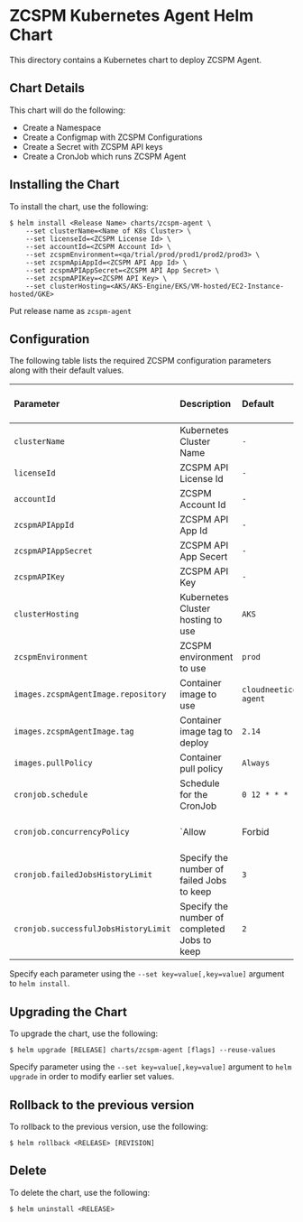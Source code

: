 # ZCSPM Kubernetes Agent Helm Chart

This directory contains a Kubernetes chart to deploy ZCSPM Agent.

## Chart Details

This chart will do the following:

* Create a Namespace
* Create a Configmap with ZCSPM Configurations
* Create a Secret with ZCSPM API keys
* Create a CronJob which runs ZCSPM Agent

## Installing the Chart

To install the chart, use the following:

```console
$ helm install <Release Name> charts/zcspm-agent \
    --set clusterName=<Name of K8s Cluster> \
    --set licenseId=<ZCSPM License Id> \
    --set accountId=<ZCSPM Account Id> \
    --set zcspmEnvironment=<qa/trial/prod/prod1/prod2/prod3> \
    --set zcspmApiAppId=<ZCSPM API App Id> \
    --set zcspmAPIAppSecret=<ZCSPM API App Secret> \
    --set zcspmAPIKey=<ZCSPM API Key> \
    --set clusterHosting=<AKS/AKS-Engine/EKS/VM-hosted/EC2-Instance-hosted/GKE>
```

Put release name as `zcspm-agent`

## Configuration

The following table lists the required ZCSPM configuration parameters along with their default values.

|          Parameter                   |                      Description                      |                   Default                    |                      Required from Customer                     |
| :----------------------------------- | :---------------------------------------------------- | :------------------------------------------- | :------------------------------------------- |
| `clusterName`                   | Kubernetes Cluster Name                                | `-`                        |   `Yes`       |
| `licenseId`                   | ZCSPM API License Id                  | `-`                        |   `Yes`       |
| `accountId`                   | ZCSPM Account Id                                | `-`                        |   `Yes`       |
| `zcspmAPIAppId`                   | ZCSPM API App Id                                | `-`                        |   `Yes`       |
| `zcspmAPIAppSecret`                   | ZCSPM API App Secert                                | `-`                        |   `Yes`       |
| `zcspmAPIKey`                   | ZCSPM API Key                                | `-`                        |   `Yes`       |
| `clusterHosting`                   | Kubernetes Cluster hosting to use                               | `AKS`                        |    `Yes`    |
| `zcspmEnvironment`                   | ZCSPM environment to use                                | `prod`                        |    `No`    |
| `images.zcspmAgentImage.repository`                   | Container image to use                                | `cloudneeticorp/zcspm-agent`                        |    `No`    |
| `images.zcspmAgentImage.tag`                          | Container image tag to deploy                         | `2.14`                                        |    `No`    |
| `images.pullPolicy`                   | Container pull policy                                 | `Always`                               |    `No`    |
| `cronjob.schedule`                   | Schedule for the CronJob                              | `0 12 * * *`                                  |    `No`    |
| `cronjob.concurrencyPolicy`          | `Allow|Forbid|Replace` concurrent jobs                | `Forbid`                                     |    `No`    |
| `cronjob.failedJobsHistoryLimit`     | Specify the number of failed Jobs to keep             | `3`                                          |    `No`    |
| `cronjob.successfulJobsHistoryLimit` | Specify the number of completed Jobs to keep          | `2`                                          |    `No`    |

Specify each parameter using the `--set key=value[,key=value]` argument to `helm install`.

## Upgrading the Chart

To upgrade the chart, use the following:

```console
$ helm upgrade [RELEASE] charts/zcspm-agent [flags] --reuse-values
```
Specify parameter using the `--set key=value[,key=value]` argument to `helm upgrade`  in order to modify earlier set values.

## Rollback to the previous version

To rollback to the previous version, use the following:

```console
$ helm rollback <RELEASE> [REVISION]
```

## Delete

To delete the chart, use the following:

```console
$ helm uninstall <RELEASE>
```
